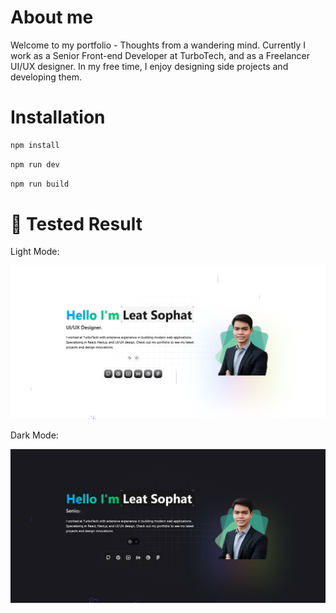 # About me

Welcome to my portfolio - Thoughts from a wandering mind. Currently I work as a Senior Front-end Developer at TurboTech, and as a Freelancer UI/UX designer. In my free time, I enjoy designing side projects and developing them.

# Installation

```sh
npm install
```

```sh
npm run dev
```

```sh
npm run build
```


# 🧪 Tested Result

Light Mode:

![Light Mode](./public/assets/screenshots/origin-light.png)

Dark Mode:

![Dark Mode](./public/assets/screenshots/origin-dark.png)
